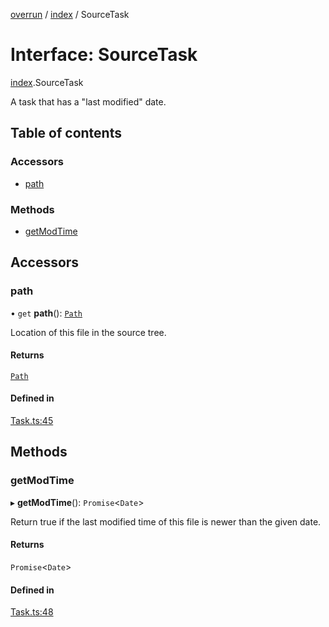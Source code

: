 [overrun](../README.md) / [index](../modules/index.md) / SourceTask

# Interface: SourceTask

[index](../modules/index.md).SourceTask

A task that has a "last modified" date.

## Table of contents

### Accessors

- [path](index.SourceTask.md#path)

### Methods

- [getModTime](index.SourceTask.md#getmodtime)

## Accessors

### path

• `get` **path**(): [`Path`](../classes/index.Path.md)

Location of this file in the source tree.

#### Returns

[`Path`](../classes/index.Path.md)

#### Defined in

[Task.ts:45](https://github.com/viridia/overrun/blob/20a7ff0/src/Task.ts#L45)

## Methods

### getModTime

▸ **getModTime**(): `Promise`<`Date`\>

Return true if the last modified time of this file is newer than the given date.

#### Returns

`Promise`<`Date`\>

#### Defined in

[Task.ts:48](https://github.com/viridia/overrun/blob/20a7ff0/src/Task.ts#L48)
